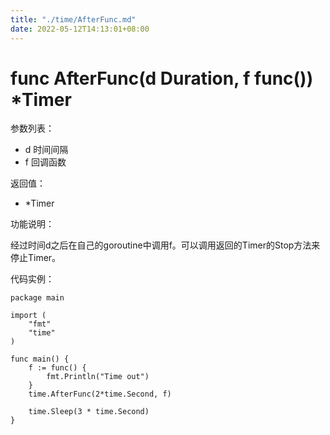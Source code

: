 ```yaml
---
title: "./time/AfterFunc.md"
date: 2022-05-12T14:13:01+08:00
---
```

# func AfterFunc(d Duration, f func()) *Timer

参数列表：

- d 时间间隔
- f 回调函数

返回值：

- *Timer 

功能说明：

经过时间d之后在自己的goroutine中调用f。可以调用返回的Timer的Stop方法来停止Timer。

代码实例：

	package main
	
	import (
		"fmt"
		"time"
	)
	
	func main() {
		f := func() {
			fmt.Println("Time out")
		}
		time.AfterFunc(2*time.Second, f)
		
		time.Sleep(3 * time.Second)
	}
